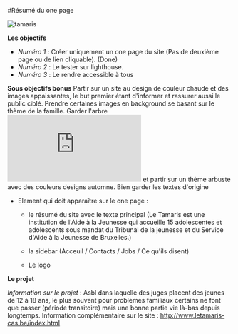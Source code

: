 #Résumé du one page

![tamaris](http://img.deco.fr/029E017005924076-c1-photo-oYToxOntzOjE6InciO2k6NjcwO30%3D-tamaris.jpg)

**Les objectifs**

+ *Numéro 1* :  Créer uniquement un one page du site (Pas de deuxième page ou de lien cliquable). (Done)
+ *Numéro 2* : Le tester sur lighthouse.
+ *Numéro 3* : Le rendre accessible à tous

**Sous objectifs bonus**
Partir sur un site au design de couleur chaude et des images appaissantes, le but premier étant d'informer et rassurer aussi le public ciblé.
Prendre certaines images en background se basant sur le thème de la famille.
Garder l'arbre ![tamaris](http://www.gerbeaud.com/jardin/fiches/tamaris.php) et partir sur un thème arbuste avec des couleurs designs automne.
Bien garder les textes d'origine   

  + Element qui doit apparaître sur le one page :
    + le résumé du site avec le texte principal (Le Tamaris est une institution de l'Aide à la Jeunesse qui accueille 15 adolescentes et adolescents sous mandat du Tribunal de la jeunesse et du Service d'Aide à la Jeunesse de Bruxelles.)

    + la sidebar (Acceuil / Contacts / Jobs / Ce qu'ils disent)

    + Le logo

**Le projet**

*Information sur le projet* : Asbl dans laquelle des juges placent des jeunes de 12 à 18 ans, le plus souvent pour problemes familiaux certains ne font que passer (période transitoire) mais une bonne partie vie là-bas depuis longtemps.
Information complémentaire sur le site : http://www.letamaris-cas.be/index.html
